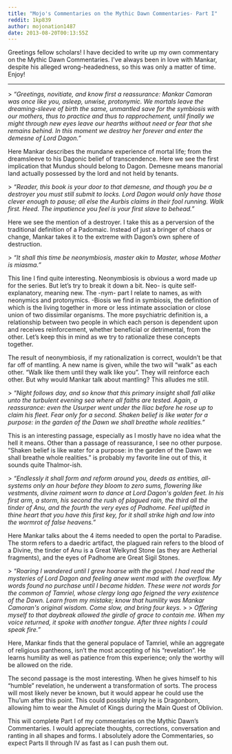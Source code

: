 ```yaml
---
title: "Mojo's Commentaries on the Mythic Dawn Commentaries- Part I"
reddit: 1kp839
author: mojonation1487
date: 2013-08-20T00:13:55Z
---
```


Greetings fellow scholars! I have decided to write up my own commentary on the Mythic Dawn Commentaries. I've always been in love with Mankar, despite his alleged wrong-headedness, so this was only a matter of time. Enjoy!
________________________________________

&gt; *“Greetings, novitiate, and know first a reassurance: Mankar Camoran was once like you, asleep, unwise, protonymic. We mortals leave the dreaming-sleeve of birth the same, unmantled save for the symbiosis with our mothers, thus to practice and thus to rapprochement, until finally we might through new eyes leave our hearths without need or fear that she remains behind. In this moment we destroy her forever and enter the demesne of Lord Dagon.”*

Here Mankar describes the mundane experience of mortal life; from the dreamsleeve to his Dagonic belief of transcendence. Here we see the first implication that Mundus should belong to Dagon. Demesne means manorial land actually possessed by the lord and not held by tenants. 

&gt; *“Reader, this book is your door to that demesne, and though you be a destroyer you must still submit to locks. Lord Dagon would only have those clever enough to pause; all else the Aurbis claims in their fool running. Walk first. Heed. The impatience you feel is your first slave to behead.”*

Here we see the mention of a destroyer. I take this as a perversion of the traditional definition of a Padomaic. Instead of just a bringer of chaos or change, Mankar takes it to the extreme with Dagon’s own sphere of destruction.

&gt; *“It shall this time be neonymbiosis, master akin to Master, whose Mother is miasma.”*

This line I find quite interesting. Neonymbiosis is obvious a word made up for the series. But let’s try to break it down a bit. Neo- is quite self-explanatory, meaning new. The -nym- part I relate to names, as with neonymics and protonymics. -Biosis we find in symbiosis, the definition of which is the living together in more or less intimate association or close union of two dissimilar organisms. The more psychiatric definition is, a relationship between two people in which each person is dependent upon and receives reinforcement, whether beneficial or detrimental, from the other. Let’s keep this in mind as we try to rationalize these concepts together. 

The result of neonymbiosis, if my rationalization is correct, wouldn’t be that far off of mantling. A new name is given, while the two will “walk” as each other. “Walk like them until they walk like you”. They will reinforce each other. But why would Mankar talk about mantling? This alludes me still.

&gt; *“Night follows day, and so know that this primary insight shall fall alike unto the turbulent evening sea where all faiths are tested. Again, a reassurance: even the Usurper went under the Iliac before he rose up to claim his fleet. Fear only for a second. Shaken belief is like water for a purpose: in the garden of the Dawn we shall breathe whole realities.”*

This is an interesting passage, especially as I mostly have no idea what the hell it means. Other than a passage of reassurance, I see no other purpose. “Shaken belief is like water for a purpose: in the garden of the Dawn we shall breathe whole realities.” is probably my favorite line out of this, it sounds quite Thalmor-ish.

&gt; *“Endlessly it shall form and reform around you, deeds as entities, all-systems only an hour before they bloom to zero sums, flowering like vestments, divine raiment worn to dance at Lord Dagon's golden feet. In his first arm, a storm, his second the rush of plagued rain, the third all the tinder of Anu, and the fourth the very eyes of Padhome. Feel uplifted in thine heart that you have this first key, for it shall strike high and low into the wormrot of false heavens.”*

Here Mankar talks about the 4 items needed to open the portal to Paradise. The storm refers to a daedric artifact, the plagued rain refers to the blood of a Divine, the tinder of Anu is a Great Welkynd Stone (as they are Aetherial fragments), and the eyes of Padhome are Great Sigil Stones.


&gt; *“Roaring I wandered until I grew hoarse with the gospel. I had read the mysteries of Lord Dagon and feeling anew went mad with the overflow. My words found no purchase until I became hidden. These were not words for the common of Tamriel, whose clergy long ago feigned the very existence of the Dawn. Learn from my mistake; know that humility was Mankar Camoran's original wisdom. Come slow, and bring four keys.*
&gt; 
&gt; *Offering myself to that daybreak allowed the girdle of grace to contain me. When my voice returned, it spoke with another tongue. After three nights I could speak fire.”*

Here, Mankar finds that the general populace of Tamriel, while an aggregate of religious pantheons, isn’t the most accepting of his “revelation”. He learns humility as well as patience from this experience; only the worthy will be allowed on the ride.

The second passage is the most interesting. When he gives himself to his “humble” revelation, he underwent a transformation of sorts. The process will most likely never be known, but it would appear he could use the Thu’um after this point. This could possibly imply he is Dragonborn, allowing him to wear the Amulet of Kings during the Main Quest of Oblivion.

This will complete Part I of my commentaries on the Mythic Dawn’s Commentaries. I would appreciate thoughts, corrections, conversation and ranting in all shapes and forms. I absolutely adore the Commentaries, so expect Parts II through IV as fast as I can push them out.
